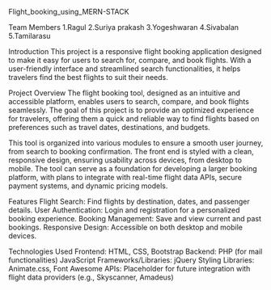 Flight_booking_using_MERN-STACK

Team Members
   1.Ragul
   2.Suriya prakash
   3.Yogeshwaran
   4.Sivabalan
   5.Tamilarasu

Introduction
This project is a responsive flight booking application designed to make it easy for users to search for, compare, and book flights. With a user-friendly interface and streamlined search functionalities, it helps travelers find the best flights to suit their needs.

Project Overview
The flight booking tool, designed as an intuitive and accessible platform, enables users to search, compare, and book flights seamlessly. The goal of this project is to provide an optimized experience for travelers, offering them a quick and reliable way to find flights based on preferences such as travel dates, destinations, and budgets.

This tool is organized into various modules to ensure a smooth user journey, from search to booking confirmation. The front end is styled with a clean, responsive design, ensuring usability across devices, from desktop to mobile. The tool can serve as a foundation for developing a larger booking platform, with plans to integrate with real-time flight data APIs, secure payment systems, and dynamic pricing models.

Features
Flight Search: Find flights by destination, dates, and passenger details.
User Authentication: Login and registration for a personalized booking experience.
Booking Management: Save and view current and past bookings.
Responsive Design: Accessible on both desktop and mobile devices.

Technologies Used
Frontend: HTML, CSS, Bootstrap
Backend: PHP (for mail functionalities)
JavaScript Frameworks/Libraries: jQuery
Styling Libraries: Animate.css, Font Awesome
APIs: Placeholder for future integration with flight data providers (e.g., Skyscanner, Amadeus)
